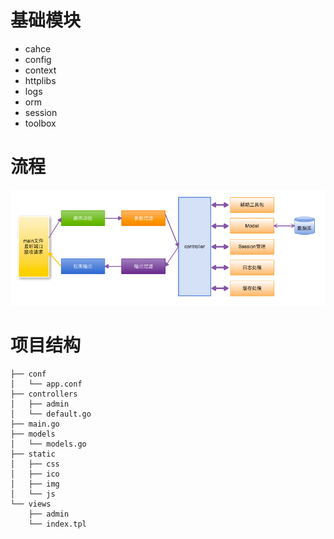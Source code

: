 # 基础模块

+ cahce
+ config
+ context
+ httplibs
+ logs
+ orm
+ session
+ toolbox

# 流程

![flow](./img/flow.png)

# 项目结构

```
├── conf
│   └── app.conf
├── controllers
│   ├── admin
│   └── default.go
├── main.go
├── models
│   └── models.go
├── static
│   ├── css
│   ├── ico
│   ├── img
│   └── js
└── views
    ├── admin
    └── index.tpl
```

